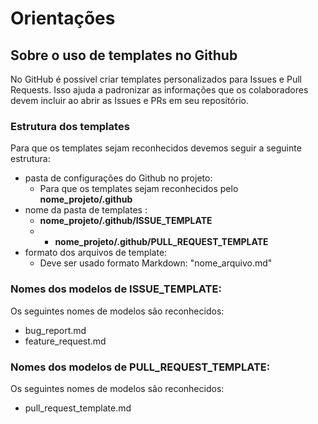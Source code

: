 # Orientações

## Sobre o uso de templates no Github
No GitHub é possível criar templates personalizados para Issues e Pull Requests. Isso ajuda a padronizar as informações que os colaboradores devem incluir ao abrir as Issues e PRs em seu repositório.

### Estrutura dos templates 
Para que os templates sejam reconhecidos devemos seguir a seguinte estrutura:
- pasta de configurações do Github no projeto:
  - Para que os templates sejam reconhecidos pelo **nome_projeto/.github**
- nome da pasta de templates :
  - **nome_projeto/.github/ISSUE_TEMPLATE**
  - - **nome_projeto/.github/PULL_REQUEST_TEMPLATE**
- formato dos arquivos de template:
  - Deve ser usado formato Markdown:
    "nome_arquivo.md"

### Nomes dos modelos de ISSUE_TEMPLATE:
Os seguintes nomes de modelos são reconhecidos:
- bug_report.md
- feature_request.md

### Nomes dos modelos de PULL_REQUEST_TEMPLATE:
Os seguintes nomes de modelos são reconhecidos:
- pull_request_template.md